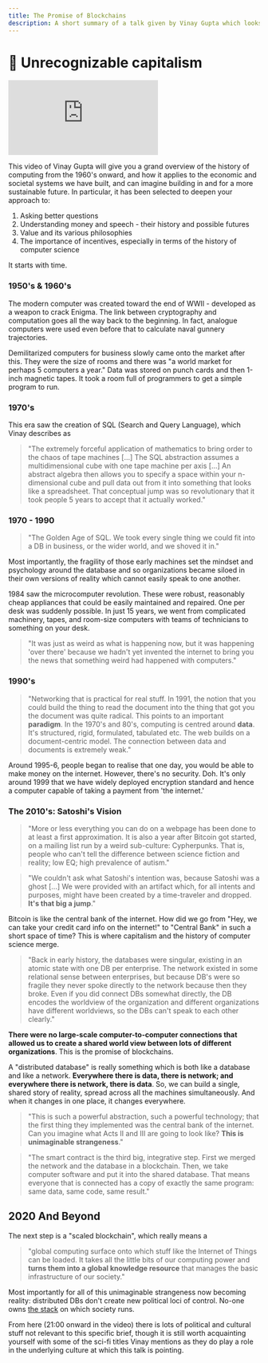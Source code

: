 ```yaml
---
title: The Promise of Blockchains
description: A short summary of a talk given by Vinay Gupta which looks at the history of computer science and how it intersects with capitalism, particular in the context of blockchain technologies which can ensure that data and network coexist completely.
---
```


# 📜 Unrecognizable capitalism

<iframe class="video-frame" src="https://player.vimeo.com/video/161183966?color=ffffff&byline=0" frameborder="0" allow="accelerometer; autoplay; encrypted-media; gyroscope; picture-in-picture" allowfullscreen></iframe>

This video of Vinay Gupta will give you a grand overview of the history of computing from the 1960's onward, and how it applies to the economic and societal systems we have built, and can imagine building in and for a more sustainable future. In particular, it has been selected to deepen your approach to:

1. Asking better questions
2. Understanding money and speech - their history and possible futures
3. Value and its various philosophies
4. The importance of incentives, especially in terms of the history of computer science

It starts with time. 

### 1950's & 1960's

The modern computer was created toward the end of WWII - developed as a weapon to crack Enigma. The link between cryptography and computation goes all the way back to the beginning. In fact, analogue computers were used even before that to calculate naval gunnery trajectories.  

Demilitarized computers for business slowly came onto the market after this. They were the size of rooms and there was "a world market for perhaps 5 computers a year." Data was stored on punch cards and then 1-inch magnetic tapes. It took a room full of programmers to get a simple program to run.

### 1970's

This era saw the creation of SQL (Search and Query Language), which Vinay describes as

> "The extremely forceful application of mathematics to bring order to the chaos of tape machines [...] The SQL abstraction assumes a multidimensional cube with one tape machine per axis [...] An abstract algebra then allows you to specify a space within your n-dimensional cube and pull data out from it into something that looks like a spreadsheet. That conceptual jump was so revolutionary that it took people 5 years to accept that it actually worked."

### 1970 - 1990

> "The Golden Age of SQL. We took every single thing we could fit into a DB in business, or the wider world, and we shoved it in." 

Most importantly, the fragility of those early machines set the mindset and psychology around the database and so organizations became siloed in their own versions of reality which cannot easily speak to one another.

1984 saw the microcomputer revolution. These were robust, reasonably cheap appliances that could be easily maintained and repaired. One per desk was suddenly possible. In just 15 years, we went from complicated machinery, tapes, and room-size computers with teams of technicians to something on your desk. 

> "It was just as weird as what is happening now, but it was happening 'over there' because we hadn't yet invented the internet to bring you the news that something weird had happened with computers."

### 1990's 

> "Networking that is practical for real stuff. In 1991, the notion that you could build the thing to read the document into the thing that got you the document was quite radical. This points to an important **paradigm**. In the 1970's and 80's, computing is centred around **data**. It's structured, rigid, formulated, tabulated etc. The web builds on a document-centric model. The connection between data and documents is extremely weak."

Around 1995-6, people began to realise that one day, you would be able to make money on the internet. However, there's no security. Doh. It's only around 1999 that we have widely deployed encryption standard and hence a computer capable of taking a payment from 'the internet.'

### The 2010's: Satoshi's Vision

> "More or less everything you can do on a webpage has been done to at least a first approximation. It is also a year after Bitcoin got started, on a mailing list run by a weird sub-culture: Cypherpunks. That is, people who can't tell the difference between science fiction and reality; low EQ; high prevalence of autism."

> "We couldn't ask what Satoshi's intention was, because Satoshi was a ghost [...] We were provided with an artifact which, for all intents and purposes, might have been created by a time-traveler and dropped. **It's that big a jump**."

Bitcoin is like the central bank of the internet. How did we go from "Hey, we can take your credit card info on the internet!" to "Central Bank" in such a short space of time? This is where capitalism and the history of computer science merge.

> "Back in early history, the databases were singular, existing in an atomic state with one DB per enterprise. The network existed in some relational sense between enterprises, but because DB's were so fragile they never spoke directly to the network because then they broke. Even if you did connect DBs somewhat directly, the DB encodes the worldview of the organization and different organizations have different worldviews, so the DBs can't speak to each other clearly."

**There were no large-scale computer-to-computer connections that allowed us to create a shared world view between lots of different organizations**. This is the promise of blockchains.

A "distributed database" is really something which is both like a database and like a network. **Everywhere there is data, there is network; and everywhere there is network, there is data**. So, we can build a single, shared story of reality, spread across all the machines simultaneously. And when it changes in one place, it changes everywhere.

> "This is such a powerful abstraction, such a powerful technology; that the first thing they implemented was the central bank of the internet. Can you imagine what Acts II and III are going to look like? **This is unimaginable strangeness**."

> "The smart contract is the third big, integrative step. First we merged the network and the database in a blockchain. Then, we take computer software and put it into the shared database. That means everyone that is connected has a copy of exactly the same program: same data, same code, same result."

## 2020 And Beyond

The next step is a "scaled blockchain", which really means a

> "global computing surface onto which stuff like the Internet of Things can be loaded. It takes all the little bits of our computing power and **turns them into a global knowledge resource** that manages the basic infrastructure of our society."

Most importantly for all of this unimaginable strangeness now becoming reality: distributed DBs don't create new political loci of control. No-one owns <a href="https://www.goodreads.com/book/show/26263179-the-stack" target="_blank">the stack</a> on which society runs.

From here (21:00 onward in the video) there is lots of political and cultural stuff not relevant to this specific brief, though it is still worth acquainting yourself with some of the sci-fi titles Vinay mentions as they do play a role in the underlying culture at which this talk is pointing.